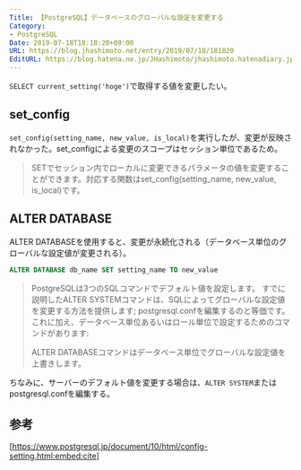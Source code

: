 ```yaml
---
Title: 【PostgreSQL】データベースのグローバルな設定を変更する
Category:
- PostgreSQL
Date: 2019-07-18T18:18:20+09:00
URL: https://blog.jhashimoto.net/entry/2019/07/18/181820
EditURL: https://blog.hatena.ne.jp/JHashimoto/jhashimoto.hatenadiary.jp/atom/entry/17680117127220197481
---
```


`SELECT current_setting('hoge')`で取得する値を変更したい。

<!-- more -->

## set_config

`set_config(setting_name, new_value, is_local)`を実行したが、変更が反映されなかった。set_configによる変更のスコープはセッション単位であるため。

> SETでセッション内でローカルに変更できるパラメータの値を変更することができます。対応する関数はset_config(setting_name, new_value, is_local)です。

## ALTER DATABASE
ALTER DATABASEを使用すると、変更が永続化される（データベース単位のグローバルな設定値が変更される）。

```sql
ALTER DATABASE db_name SET setting_name TO new_value
```
> PostgreSQLは3つのSQLコマンドでデフォルト値を設定します。 すでに説明したALTER SYSTEMコマンドは、SQLによってグローバルな設定値を変更する方法を提供します; postgresql.confを編集するのと等価です。これに加え、データベース単位あるいはロール単位で設定するためのコマンドがあります:
> 
> ALTER DATABASEコマンドはデータベース単位でグローバルな設定値を上書きします。

ちなみに、サーバーのデフォルト値を変更する場合は、`ALTER SYSTEM`またはpostgresql.confを編集する。

## 参考
[https://www.postgresql.jp/document/10/html/config-setting.html:embed:cite]
